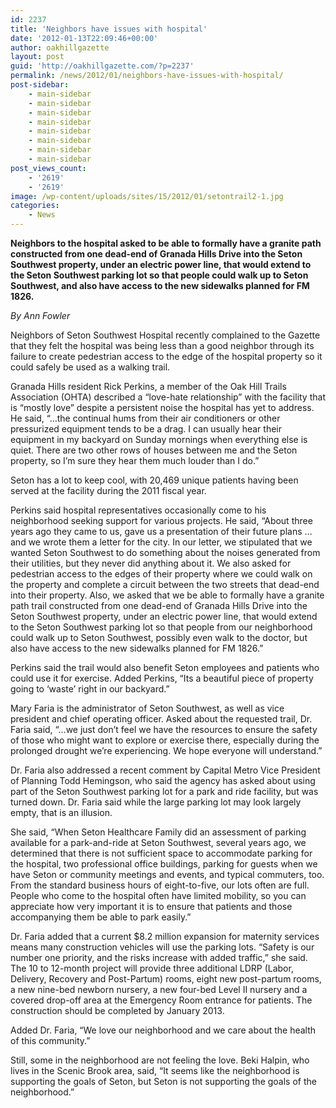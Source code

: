 ```yaml
---
id: 2237
title: 'Neighbors have issues with hospital'
date: '2012-01-13T22:09:46+00:00'
author: oakhillgazette
layout: post
guid: 'http://oakhillgazette.com/?p=2237'
permalink: /news/2012/01/neighbors-have-issues-with-hospital/
post-sidebar:
    - main-sidebar
    - main-sidebar
    - main-sidebar
    - main-sidebar
    - main-sidebar
    - main-sidebar
    - main-sidebar
    - main-sidebar
post_views_count:
    - '2619'
    - '2619'
image: /wp-content/uploads/sites/15/2012/01/setontrail2-1.jpg
categories:
    - News
---
```


**Neighbors to the hospital asked to be able to formally have a granite path constructed from one dead-end of Granada Hills Drive into the Seton Southwest property, under an electric power line, that would extend to the Seton Southwest parking lot so that people could walk up to Seton Southwest, and also have access to the new sidewalks planned for FM 1826.**

*By Ann Fowler*

Neighbors of Seton Southwest Hospital recently complained to the Gazette that they felt the hospital was being less than a good neighbor through its failure to create pedestrian access to the edge of the hospital property so it could safely be used as a walking trail.

Granada Hills resident Rick Perkins, a member of the Oak Hill Trails Association (OHTA) described a “love-hate relationship” with the facility that is “mostly love” despite a persistent noise the hospital has yet to address. He said, “…the continual hums from their air conditioners or other pressurized equipment tends to be a drag. I can usually hear their equipment in my backyard on Sunday mornings when everything else is quiet. There are two other rows of houses between me and the Seton property, so I’m sure they hear them much louder than I do.”

Seton has a lot to keep cool, with 20,469 unique patients having been served at the facility during the 2011 fiscal year.

Perkins said hospital representatives occasionally come to his neighborhood seeking support for various projects. He said, “About three years ago they came to us, gave us a presentation of their future plans … and we wrote them a letter for the city. In our letter, we stipulated that we wanted Seton Southwest to do something about the noises generated from their utilities, but they never did anything about it. We also asked for pedestrian access to the edges of their property where we could walk on the property and complete a circuit between the two streets that dead-end into their property. Also, we asked that we be able to formally have a granite path trail constructed from one dead-end of Granada Hills Drive into the Seton Southwest property, under an electric power line, that would extend to the Seton Southwest parking lot so that people from our neighborhood could walk up to Seton Southwest, possibly even walk to the doctor, but also have access to the new sidewalks planned for FM 1826.”

Perkins said the trail would also benefit Seton employees and patients who could use it for exercise. Added Perkins, “Its a beautiful piece of property going to ‘waste’ right in our backyard.”

Mary Faria is the administrator of Seton Southwest, as well as vice president and chief operating officer. Asked about the requested trail, Dr. Faria said, “…we just don’t feel we have the resources to ensure the safety of those who might want to explore or exercise there, especially during the prolonged drought we’re experiencing. We hope everyone will understand.”

Dr. Faria also addressed a recent comment by Capital Metro Vice President of Planning Todd Hemingson, who said the agency has asked about using part of the Seton Southwest parking lot for a park and ride facility, but was turned down. Dr. Faria said while the large parking lot may look largely empty, that is an illusion.

She said, “When Seton Healthcare Family did an assessment of parking available for a park-and-ride at Seton Southwest, several years ago, we determined that there is not sufficient space to accommodate parking for the hospital, two professional office buildings, parking for guests when we have Seton or community meetings and events, and typical commuters, too. From the standard business hours of eight-to-five, our lots often are full. People who come to the hospital often have limited mobility, so you can appreciate how very important it is to ensure that patients and those accompanying them be able to park easily.”

Dr. Faria added that a current $8.2 million expansion for maternity services means many construction vehicles will use the parking lots. “Safety is our number one priority, and the risks increase with added traffic,” she said. The 10 to 12-month project will provide three additional LDRP (Labor, Delivery, Recovery and Post-Partum) rooms, eight new post-partum rooms, a new nine-bed newborn nursery, a new four-bed Level II nursery and a covered drop-off area at the Emergency Room entrance for patients. The construction should be completed by January 2013.

Added Dr. Faria, “We love our neighborhood and we care about the health of this community.”

Still, some in the neighborhood are not feeling the love. Beki Halpin, who lives in the Scenic Brook area, said, “It seems like the neighborhood is supporting the goals of Seton, but Seton is not supporting the goals of the neighborhood.”